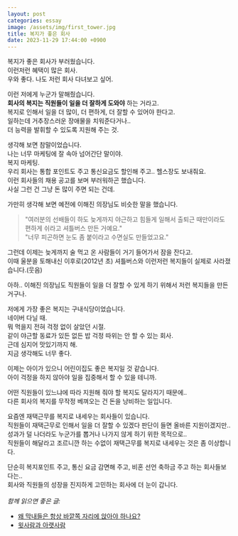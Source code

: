 ```yaml
---
layout: post
categories: essay
image: /assets/img/first_tower.jpg
title: 복지가 좋은 회사
date: 2023-11-29 17:44:00 +0900
---
```


복지가 좋은 회사가 부러웠습니다.  
이런저런 혜택이 많은 회사.  
우와 좋다. 나도 저런 회사 다녀보고 싶어.

이런 저에게 누군가 말해줬습니다.  
**회사의 복지는 직원들이 일을 더 잘하게 도와야** 하는 거라고.  
복지로 인해서 일을 더 많이, 더 편하게, 더 잘할 수 있어야 한다고.  
일하는데 거추장스러운 장애물을 치워준다거나..  
더 능력을 발휘할 수 있도록 지원해 주는 것.

생각해 보면 참말이었습니다.  
나는 너무 마케팅에 잘 속아 넘어간단 말이야.  
복지 마케팅.  
우리 회사는 통합 포인트도 주고 통신요금도 할인해 주고.. 헬스장도 보내줘요.  
이런 회사들의 채용 공고를 보며 부러워하곤 했습니다.  
사실 그런 건 그냥 돈 많이 주면 되는 건데.

가만히 생각해 보면 예전에 이해진 의장님도 비슷한 말을 했습니다.  
>"여러분의 선배들이 하도 늦게까지 야근하고 힘들게 일해서 출퇴근 때만이라도 편하게 쉬라고 셔틀버스 만든 거예요."  
>"너무 피곤하면 눈도 좀 붙이라고 수면실도 만들었고요."

그런데 이제는 늦게까지 술 먹고 온 사람들이 거기 들어가서 잠을 잔다고.  
이때 울분을 토해내신 이후로(2012년 초) 셔틀버스와 이런저런 복지들이 실제로 사라졌습니다.(웃음)

아하.. 이해진 의장님도 직원들이 일을 더 잘할 수 있게 하기 위해서 저런 복지들을 만든 거구나.

저에게 가장 좋은 복지는 구내식당이었습니다.  
네이버 다닐 때.    
뭐 먹을지 전혀 걱정 없이 살았던 시절.  
같이 야근할 동료가 있든 없든 밥 걱정 따위는 안 할 수 있는 회사.  
근데 심지어 맛있기까지 해.  
지금 생각해도 너무 좋다.

이제는 아이가 있으니 어린이집도 좋은 복지일 것 같습니다.  
아이 걱정을 하지 않아야 일을 집중해서 할 수 있을 테니까.

어떤 직원들이 있느냐에 따라 지원해 줘야 할 복지도 달라지기 때문에..  
다른 회사의 복지를 무작정 베껴오는 건 돈을 낭비하는 일입니다.

요즘엔 재택근무를 복지로 내세우는 회사들이 있습니다.  
직원들이 재택근무로 인해서 일을 더 잘할 수 있겠다 판단이 들면 올바른 지원이겠지만..    
성과가 덜 나더라도 누군가를 뽑거나 나가지 않게 하기 위한 목적으로..  
직원들이 해달라고 조르니깐 하는 수없이 재택근무를 복지로 내세우는 것은 좀 이상합니다.  

단순히 복지포인트 주고, 통신 요금 감면해 주고, 비혼 선언 축하금 주고 하는 회사들보다는..  
회사와 직원들의 성장을 진지하게 고민하는 회사에 더 눈이 갑니다.
<br>
<br>
*함께 읽으면 좋은 글:*
* [왜 막내들은 항상 바깥쪽 자리에 앉아야 하나요?](/essay/2021/09/10/왜-막내들은-항상-바깥쪽-자리에-앉아야-하나요.html)
* [윗사람과 아랫사람](/essay/2021/11/02/윗사람과-아랫사람.html)